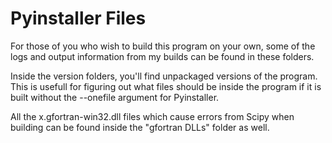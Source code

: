 # Pyinstaller Files
For those of you who wish to build this program on your own, some of the logs and output information from my builds can be found in these folders.  

Inside the version folders, you'll find unpackaged versions of the program.  This is usefull for figuring out what files should be inside the program if it is built without the --onefile argument for Pyinstaller.  

All the x.gfortran-win32.dll files which cause errors from Scipy when building can be found inside the "gfortran DLLs" folder as well.
